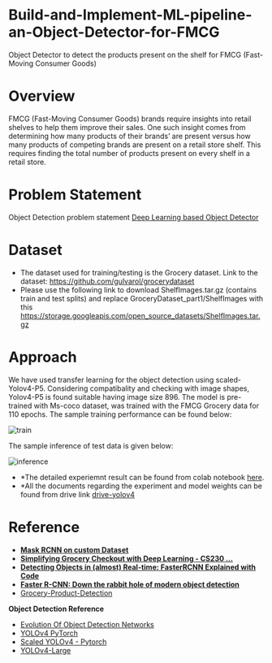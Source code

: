 # Build-and-Implement-ML-pipeline-an-Object-Detector-for-FMCG
Object Detector to detect the products present on the shelf for FMCG (Fast-Moving Consumer Goods)

# **Overview**

FMCG (Fast-Moving Consumer Goods) brands require insights into retail shelves to help them improve their sales. One such insight comes from determining how many products of their brands’ are present versus how many products of competing brands are present on a retail store shelf. This requires finding the total number of products present on every shelf in a retail store.


# **Problem Statement**

Object Detection problem statement [Deep Learning based Object Detector](https://drive.google.com/file/d/1yhqChbivg-N5C68uFkCJotf6y6Kr_ZsN/view)

# **Dataset**

* The dataset used for training/testing is the Grocery dataset. Link to the dataset: https://github.com/gulvarol/grocerydataset
* Please use the following link to download ShelfImages.tar.gz (contains train and test splits) and replace GroceryDataset_part1/ShelfImages with this https://storage.googleapis.com/open_source_datasets/ShelfImages.tar.gz

# **Approach**

We have used transfer learning for the object detection using scaled-Yolov4-P5. Considering compatibality and checking with image shapes, Yolov4-P5 is found suitable having image size 896. The model is pre-trained with Ms-coco dataset, was trained with the FMCG Grocery data for 110 epochs. The sample training performance can be found below:

![train](https://github.com/sayan0506/Grocery-Object-Detector-for-FMCG-using-Scaled-YOLOv4-P5/blob/main/images/results.png)

The sample inference of test data is given below:

![inference](https://github.com/sayan0506/Grocery-Object-Detector-for-FMCG-using-Scaled-YOLOv4-P5/blob/main/images/test_batch0_pred.jpg)

* *The detailed experiemnt result can be found from colab notebook [here]().
* *All the documents regarding the experiment and model weights can be found from drive link [drive-yolov4](https://drive.google.com/drive/folders/1iN21WGeO0h-kKCTGcRpxFZwe71K3Zqdj?usp=sharing)

# **Reference**

* **[Mask RCNN on custom Dataset ](https://youtu.be/1u-dm5JMH1Q)**
* **[Simplifying Grocery Checkout with Deep Learning - CS230 ...](http://cs230.stanford.edu/projects_fall_2019/reports/26257432.pdf)**
* **[Detecting Objects in (almost) Real-time: FasterRCNN Explained with Code](https://towardsdatascience.com/fasterrcnn-explained-part-1-with-code-599c16568cff)**
* **[Faster R-CNN: Down the rabbit hole of modern object detection](https://tryolabs.com/blog/2018/01/18/faster-r-cnn-down-the-rabbit-hole-of-modern-object-detection/)**
* [Grocery-Product-Detection](https://github.com/sayakpaul/Grocery-Product-Detection)

**Object Detection Reference**

* [Evolution Of Object Detection Networks](https://www.youtube.com/playlist?list=PL1GQaVhO4f_jLxOokW7CS5kY_J1t1T17S)
* [YOLOv4 PyTorch](https://models.roboflow.com/object-detection/yolov4-pytorch)
* [Scaled YOLOv4 - Pytorch](https://models.roboflow.com/object-detection/scaled-yolov4)
* [YOLOv4-Large](https://github.com/WongKinYiu/ScaledYOLOv4)
